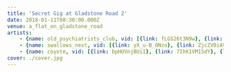 ```yaml
---
title: 'Secret Gig at Gladstone Road 2'
date: 2018-01-11T08:30:00.000Z
venue: a_flat_on_gladstone_road
artists:
    - {name: old_psychiatrists_club, vid: [{link: fLGS26t3N9w}, {link: etIVs3RFtW4}]}
    - {name: swallows_nest, vid: [{link: yX_u-B_ONzo}, {link: ZjcZV0iAVeo}, {link: NopwJGSTYWY}]}
    - {name: coyote, vid: [{link: bpHUVnjBUiI}, {link: 7IhK1VM1SdY}, {link: ceXKC-r-FNk}]}
cover: ./cover.jpg
---
```

